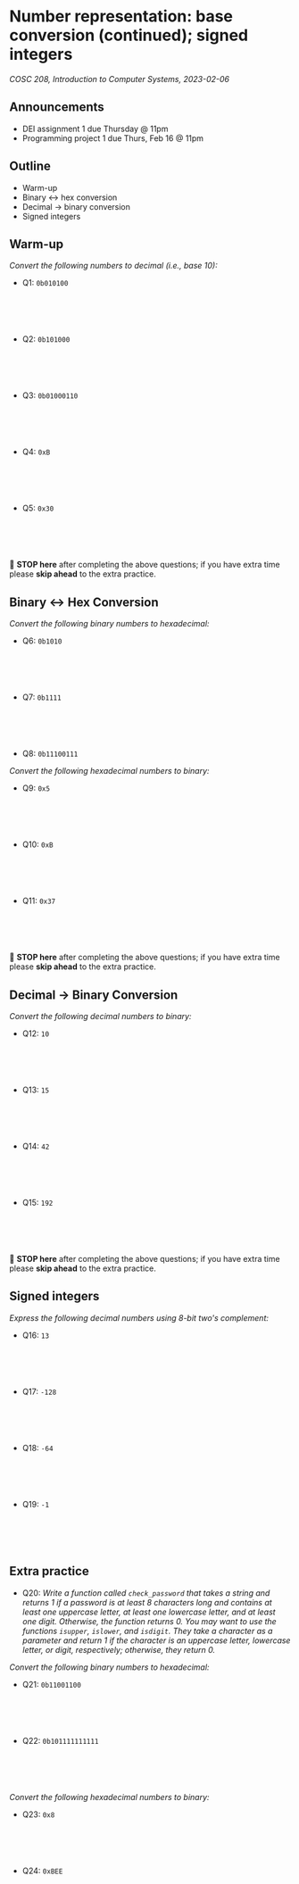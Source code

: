 # Number representation: base conversion (continued); signed integers
_COSC 208, Introduction to Computer Systems, 2023-02-06_

## Announcements
* DEI assignment 1 due Thursday @ 11pm
* Programming project 1 due Thurs, Feb 16 @ 11pm

## Outline
* Warm-up
* Binary <-> hex conversion
* Decimal -> binary conversion
* Signed integers

## Warm-up
_Convert the following numbers to decimal (i.e., base 10):_
* Q1: `0b010100`

<p style="height:4em;"></p>

* Q2: `0b101000`

<p style="height:4em;"></p>

* Q3: `0b01000110`

<p style="height:4em;"></p>

* Q4: `0xB`

<p style="height:4em;"></p>

* Q5: `0x30`

<p style="height:4em;"></p>

🛑 **STOP here** after completing the above questions; if you have extra time please **skip ahead** to the extra practice.

## Binary <-> Hex Conversion

_Convert the following binary numbers to hexadecimal:_
* Q6: `0b1010`

<p style="height:4em;"></p>

* Q7: `0b1111`

<p style="height:4em;"></p>

* Q8: `0b11100111`

<p style="page-break-after:always;"></p>

_Convert the following hexadecimal numbers to binary:_
* Q9: `0x5`

<p style="height:4em;"></p>

* Q10: `0xB`

<p style="height:4em;"></p>

* Q11: `0x37`

<p style="height:4em;"></p>

🛑 **STOP here** after completing the above questions; if you have extra time please **skip ahead** to the extra practice.

## Decimal -> Binary Conversion

_Convert the following decimal numbers to binary:_
* Q12: `10`

<p style="height:4em;"></p>

* Q13: `15`

<p style="height:4em;"></p>

* Q14: `42`

<p style="height:4em;"></p>

* Q15: `192`

<p style="height:4em;"></p>

🛑 **STOP here** after completing the above questions; if you have extra time please **skip ahead** to the extra practice.

## Signed integers

_Express the following decimal numbers using 8-bit two's complement:_
* Q16: `13`

<p style="height:4em;"></p>

* Q17: `-128`

<p style="height:4em;"></p>

* Q18: `-64`

<p style="height:4em;"></p>

* Q19: `-1`

<p style="height:4em;"></p>

## Extra practice
* Q20: _Write a function called `check_password` that takes a string and returns 1 if a password is at least 8 characters long and contains at least one uppercase letter, at least one lowercase letter, and at least one digit. Otherwise, the function returns 0. You may want to use the functions `isupper`, `islower`, and `isdigit`. They take a character as a parameter and return 1 if the character is an uppercase letter, lowercase letter, or digit, respectively; otherwise, they return 0._

<p style="page-break-after:always;"></p>

_Convert the following binary numbers to hexadecimal:_
* Q21: `0b11001100`

<p style="height:4em;"></p>

* Q22: `0b101111111111`

<p style="height:4em;"></p>

_Convert the following hexadecimal numbers to binary:_
* Q23: `0x8`

<p style="height:4em;"></p>

* Q24: `0xBEE`

<p style="height:4em;"></p>

